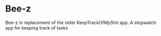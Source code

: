 # Bee-z
Bee-z in replacement of the older KeepTrackOfMyShit app. A stopwatch app for keeping track of tasks
